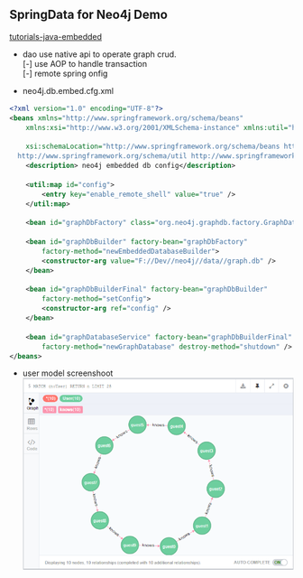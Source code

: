 SpringData for Neo4j Demo
---
[tutorials-java-embedded](http://neo4j.com/docs/stable/tutorials-java-embedded.html)

* dao
use native api to operate graph crud.  
[-]  use AOP to handle transaction  
[-]  remote spring onfig

* neo4j.db.embed.cfg.xml
``` xml
<?xml version="1.0" encoding="UTF-8"?>
<beans xmlns="http://www.springframework.org/schema/beans"
	xmlns:xsi="http://www.w3.org/2001/XMLSchema-instance" xmlns:util="http://www.springframework.org/schema/util"

	xsi:schemaLocation="http://www.springframework.org/schema/beans http://www.springframework.org/schema/beans/spring-beans-3.0.xsd
  http://www.springframework.org/schema/util http://www.springframework.org/schema/util/spring-util-2.0.xsd">
	<description> neo4j embedded db config</description>

	<util:map id="config">
		<entry key="enable_remote_shell" value="true" />
	</util:map>

	<bean id="graphDbFactory" class="org.neo4j.graphdb.factory.GraphDatabaseFactory" />

	<bean id="graphDbBuilder" factory-bean="graphDbFactory"
		factory-method="newEmbeddedDatabaseBuilder">
		<constructor-arg value="F://Dev//neo4j//data//graph.db" />
	</bean>

	<bean id="graphDbBuilderFinal" factory-bean="graphDbBuilder"
		factory-method="setConfig">
		<constructor-arg ref="config" />
	</bean>

	<bean id="graphDatabaseService" factory-bean="graphDbBuilderFinal"
		factory-method="newGraphDatabase" destroy-method="shutdown" />
</beans>
``` 

* user model screenshoot
![userRelationship](bin/img/userRelationship.png)
